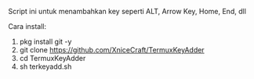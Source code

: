 Script ini untuk menambahkan key seperti ALT, Arrow Key, Home, End, dll

Cara install:
1. pkg install git -y
2. git clone https://github.com/XniceCraft/TermuxKeyAdder
3. cd TermuxKeyAdder
4. sh terkeyadd.sh
